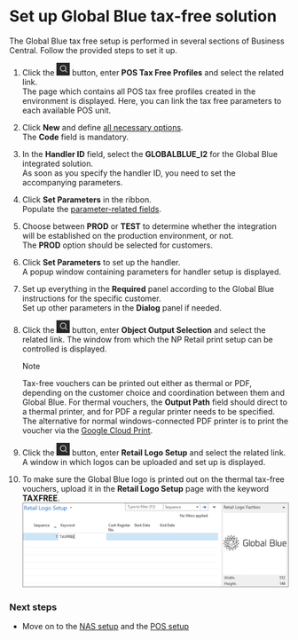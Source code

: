 # Set up Global Blue tax-free solution

The Global Blue tax free setup is performed in several sections of Business Central. Follow the provided steps to set it up.

1. Click the ![Lightbulb that opens the Tell Me feature](../../../images/Icons/Lightbulb_icon.png "Tell Me what you want to do") button, enter **POS Tax Free Profiles** and select the related link.               
   The page which contains all POS tax free profiles created in the environment is displayed. Here, you can link the tax free parameters to each available POS unit.
2. Click **New** and define [all necessary options](../../pos_profiles/reference/pos_tax_free_profile.md).   
   The **Code** field is mandatory. 
3. In the **Handler ID** field, select the **GLOBALBLUE_I2** for the Global Blue integrated solution.    
   As soon as you specify the handler ID, you need to set the accompanying parameters.
4. Click **Set Parameters** in the ribbon.     
   Populate the [parameter-related fields](../reference/tax_free_params.md).
5. Choose between **PROD** or **TEST** to determine whether the integration will be established on the production environment, or not.         
   The **PROD** option should be selected for customers. 
6. Click **Set Parameters** to set up the handler.        
   A popup window containing parameters for handler setup is displayed.
7. Set up everything in the **Required** panel according to the Global Blue instructions for the specific customer.       
   Set up other parameters in the **Dialog** panel if needed.
8. Click the ![Lightbulb that opens the Tell Me feature](../../../images/Icons/Lightbulb_icon.png "Tell Me what you want to do") button, enter **Object Output Selection** and select the related link.
   The window from which the NP Retail print setup can be controlled is displayed.       

   >[!Note]
   >Tax-free vouchers can be printed out either as thermal or PDF, depending on the customer choice and coordination between them and Global Blue. For thermal vouchers, the **Output Path** field should direct to a thermal printer, and for PDF a regular printer needs to be specified. The alternative for normal windows-connected PDF printer is to print the voucher via the [Google Cloud Print](https://www.google.com/cloudprint/learn/).
          
9.  Click the ![Lightbulb that opens the Tell Me feature](../../../images/Icons/Lightbulb_icon.png "Tell Me what you want to do") button, enter **Retail Logo Setup** and select the related link.    
   A window in which logos can be uploaded and set up is displayed.   
10. To make sure the Global Blue logo is printed out on the thermal tax-free vouchers, upload it in the **Retail Logo Setup** page with the keyword **TAXFREE**.          
   ![Global Blue Tax Free Logo Upload Example](../images/tax-free-logo-setup.png "Global Blue Logo")        


### Next steps

- Move on to the [NAS setup](../explanation/nas-setup.md) and the [POS setup](../../../../public/404.md)

